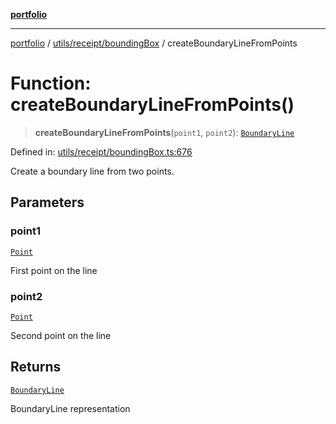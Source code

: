 [**portfolio**](../../../../README.md)

***

[portfolio](../../../../modules.md) / [utils/receipt/boundingBox](../README.md) / createBoundaryLineFromPoints

# Function: createBoundaryLineFromPoints()

> **createBoundaryLineFromPoints**(`point1`, `point2`): [`BoundaryLine`](../interfaces/BoundaryLine.md)

Defined in: [utils/receipt/boundingBox.ts:676](https://github.com/tnorlund/Portfolio/blob/b430f030be6ae84d38e73a977c42e593fa3d7f2d/portfolio/utils/receipt/boundingBox.ts#L676)

Create a boundary line from two points.

## Parameters

### point1

[`Point`](../../../../types/api/interfaces/Point.md)

First point on the line

### point2

[`Point`](../../../../types/api/interfaces/Point.md)

Second point on the line

## Returns

[`BoundaryLine`](../interfaces/BoundaryLine.md)

BoundaryLine representation
